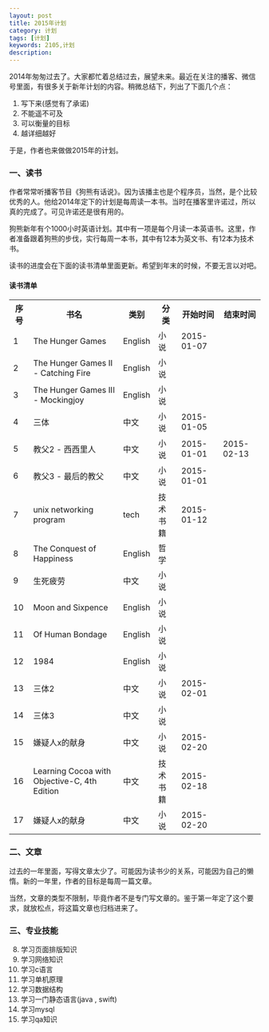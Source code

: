 ```yaml
---
layout: post                                   
title: 2015年计划
category: 计划                             
tags: [计划]
keywords: 2105,计划
description: 
---
```


2014年匆匆过去了。大家都忙着总结过去，展望未来。最近在关注的播客、微信号里面，有很多关于新年计划的内容。稍微总结下，列出了下面几个点：

1. 写下来(感觉有了承诺)
2. 不能遥不可及
3. 可以衡量的目标
4. 越详细越好

于是，作者也来做做2015年的计划。

### 一、读书

作者常常听播客节目《狗熊有话说》。因为该播主也是个程序员，当然，是个比较优秀的人。他给2014年定下的计划是每周读一本书。当时在播客里许诺过，所以真的完成了。可见许诺还是很有用的。

狗熊新年有个1000小时英语计划。其中有一项是每个月读一本英语书。这里，作者准备跟着狗熊的步伐，实行每周一本书，其中有12本为英文书、有12本为技术书。

读书的进度会在下面的读书清单里面更新。希望到年末的时候，不要无言以对吧。

#### 读书清单

<table class="normal_table">
    <tr>
        <th>序号</th>
        <th>书名</th>
        <th>类别</th>
        <th>分类</th>
        <th>开始时间</th>
        <th>结束时间</th>
    </tr>
    <tr>
        <td>1</td>
        <td>The Hunger Games</td>
        <td>English</td>
        <td>小说</td>
        <td>2015-01-07</td>
        <td></td>
    </tr>
    <tr>
        <td>2</td>
        <td>The Hunger Games II - Catching Fire</td>
        <td>English</td>
        <td>小说</td>
        <td></td>
        <td></td>
    </tr>
    <tr>
        <td>3</td>
        <td>The Hunger Games III - Mockingjoy</td>
        <td>English</td>
        <td>小说</td>
        <td></td>
        <td></td>
    </tr>
    <tr>
        <td>4</td>
        <td>三体</td>
        <td>中文</td>
        <td>小说</td>
        <td>2015-01-05</td>
        <td></td>
    </tr>    
    <tr>
        <td>5</td>
        <td>教父2 - 西西里人</td>
        <td>中文</td>
        <td>小说</td>
        <td>2015-01-01</td>
        <td>2015-02-13</td>
    </tr>
    <tr>
        <td>6</td>
        <td>教父3 - 最后的教父</td>
        <td>中文</td>
        <td>小说</td>
        <td>2015-01-01</td>
        <td></td>
    </tr>
    <tr>
        <td>7</td>
        <td>unix networking program</td>
        <td>tech</td>
        <td>技术书籍</td>
        <td>2015-01-12</td>
        <td></td>
    </tr>
    <tr>
        <td>8</td>
        <td>The Conquest of Happiness</td>
        <td>English</td>
        <td>哲学</td>
        <td></td>
        <td></td>
    </tr>
    <tr>
        <td>9</td>
        <td>生死疲劳</td>
        <td>中文</td>
        <td>小说</td>
        <td></td>
        <td></td>
    </tr>
    <tr>
        <td>10</td>
        <td>Moon and Sixpence</td>
        <td>English</td>
        <td>小说</td>
        <td></td>
        <td></td>
    </tr>
    <tr>
        <td>11</td>
        <td>Of Human Bondage</td>
        <td>English</td>
        <td>小说</td>
        <td></td>
        <td></td>
    </tr>
    <tr>
        <td>12</td>
        <td>1984</td>
        <td>English</td>
        <td>小说</td>
        <td></td>
        <td></td>
    </tr>
    <tr>
        <td>13</td>
        <td>三体2</td>
        <td>中文</td>
        <td>小说</td>
        <td>2015-02-01</td>
        <td></td>
    </tr>
    <tr>
        <td>14</td>
        <td>三体3</td>
        <td>中文</td>
        <td>小说</td>
        <td></td>
        <td></td>
    </tr>
    <tr>
        <td>15</td>
        <td>嫌疑人x的献身</td>
        <td>中文</td>
        <td>小说</td>
        <td>2015-02-20</td>
        <td></td>
    </tr>
    <tr>
        <td>16</td>
        <td>Learning Cocoa with Objective-C, 4th Edition</td>
        <td>中文</td>
        <td>技术书籍</td>
        <td>2015-02-18</td>
        <td></td>
    </tr>
    <tr>
        <td>17</td>
        <td>嫌疑人x的献身</td>
        <td>中文</td>
        <td>小说</td>
        <td>2015-02-20</td>
        <td></td>
    </tr>
    
</table>

### 二、文章

过去的一年里面，写得文章太少了。可能因为读书少的关系，可能因为自己的懒惰。新的一年里，作者的目标是每周一篇文章。

当然，文章的类型不限制，毕竟作者不是专门写文章的。鉴于第一年定了这个要求，就放松点，将这篇文章也归档进来了。

### 三、专业技能

8. 学习页面排版知识
1. 学习网络知识
2. 学习c语言
3. 学习单机原理
4. 学习数据结构
5. 学习一门静态语言(java , swift)
6. 学习mysql
7. 学习qa知识
